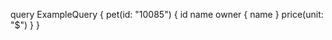 query ExampleQuery {
  pet(id: "10085") {
    id
    name
    owner {
      name
    }
    price(unit: "$")
  } 
}
